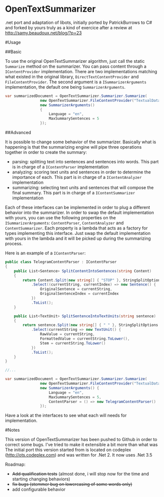 OpenTextSummarizer
==================

.net port and adaptation of libots, initially ported by PatrickBurrows to C# and forked by yours truly as a kind of exercice after a review at http://samy.beaudoux.net/blog/?p=23

#Usage

##Basic

To use the original OpenTextSummarizer algorithm, just call the static `Summarize` method on the summarizer. You can pass content through a `IContentProvider` implementation.
There are two implementations matching what existed in the original library, `DirectTextContentProvider` and `FileContentProvider`.
The second argument is a `ISummarizerArguments` implementation, the default one being `SummarizerArguments`.

```csharp
var summarizedDocument = OpenTextSummarizer.Summarizer.Summarize(
                new OpenTextSummarizer.FileContentProvider("TextualData\\AutomaticSummarization.txt"),
                new SummarizerArguments() 
				{
					Language = "en",
					MaxSummarySentences = 5
				});
```

##Advanced

It is possible to change some behavior of the summarizer. Basically what is happening is that the summarizing engine will pipe three operations together in order to create the summary:
* parsing: splitting text into sentences and sentences into words. This part is in charge of a `IContentParser` implementation
* analyzing: scoring text units and sentences in order to determine the importance of each. This part is in charge of a `IContentAnalyzer` implementation
* summarizing: selecting text units and sentences that will compose the final summary. This part is in charge of a `IContentSummarizer` implementation

Each of these interfaces can be implemented in order to plug a different behavior into the summarizer. In order to swap the default implementation with yours, you can use the following properties on the `ISummarizerArguments`: `ContentParser`, `ContentAnalyzer` and `ContentSummarizer`.
Each property is a lambda that acts as a factory for types implementing this interface. Just swap the default implementation with yours in the lambda and it will be picked up during the summarizing process.

Here is an example of a `IContentParser`:

```csharp
public class TelegramContentParser : IContentParser
{
    public List<Sentence> SplitContentIntoSentences(string Content)
    {
        return Content.Split(new string[] { "STOP" }, StringSplitOptions.RemoveEmptyEntries)
            .Select((currentString, currentIndex) => new Sentence() {
				OriginalSentence = currentString,
				OriginalSentenceIndex = currentIndex
			})
            .ToList();
    }

    public List<TextUnit> SplitSentenceIntoTextUnits(string sentence)
    {
        return sentence.Split(new string[] { " " }, StringSplitOptions.RemoveEmptyEntries)
            .Select(currentString => new TextUnit() {
				RawValue = currentString,
				FormattedValue = currentString.ToLower(),
				Stem = currentString.ToLower()
			})
            .ToList();
    }
}

//...

var summarizedDocument = OpenTextSummarizer.Summarizer.Summarize(
                new OpenTextSummarizer.FileContentProvider("TextualData\\AutomaticSummarization.txt"),
                new SummarizerArguments() {
					Language = "en",
					MaxSummarySentences = 5,
					ContentParser = () => new TelegramContentParser()
				});
```

Have a look at the interfaces to see what each will needs for implementation.

#Notes

This version of OpenTextSummarizer has been pushed to Github in order to correct some bugs. I've tried to make it extensible a bit more than what was 
The initial port this version started from is located on codeplex (http://ots.codeplex.com) and was written for .Net 2. It now uses .Net 3.5

Roadmap:
* ~~Add qualification tests~~ (almost done, i will stop now for the time and starting changing behaviors)
* ~~fix bugs (stemmer bug on lowercasing of some words only)~~
* add configurable behavior
